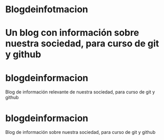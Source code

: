 
# Blogdeinfotmacion
Un blog con información sobre nuestra sociedad, para curso de git y github
=======
# blogdeinformacion
Blog de información relevante de nuestra sociedad, para curso de git y github

# blogdeinformacion
Blog de información sobre nuestra sociedad, para curso de git y github

